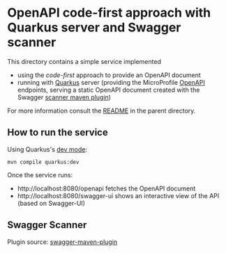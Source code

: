 # OpenAPI code-first approach with Quarkus server and Swagger scanner

This directory contains a simple service implemented

- using the *code-first* approach to provide an OpenAPI document
- running with [Quarkus](https://quarkus.io/) server (providing the
  MicroProfile [OpenAPI](https://quarkus.io/guides/openapi-swaggerui-guide)
  endpoints, serving a static OpenAPI document created with the Swagger
  [scanner maven plugin](https://github.com/swagger-api/swagger-core/tree/master/modules/swagger-maven-plugin))

For more information consult the [README](../README.adoc) in the parent directory.

## How to run the service

Using Quarkus's [dev mode](https://quarkus.io/guides/maven-tooling.html#development-mode):

    mvn compile quarkus:dev

Once the service runs:

- http://localhost:8080/openapi fetches the OpenAPI document
- http://localhost:8080/swagger-ui shows an interactive view of the API (based on Swagger-UI)

## Swagger Scanner

Plugin source: [swagger-maven-plugin](https://github.com/swagger-api/swagger-core/tree/master/modules/swagger-maven-plugin)
